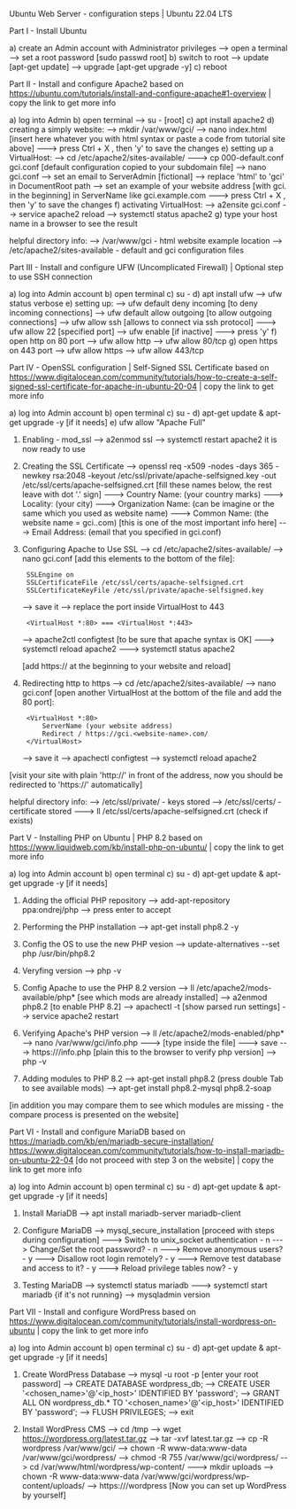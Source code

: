 Ubuntu Web Server - configuration steps | Ubuntu 22.04 LTS

Part I - Install Ubuntu

a) create an Admin account with Administrator privileges
    --> open a terminal
    --> set a root password [sudo passwd root]
b) switch to root
    --> update [apt-get update]
    --> upgrade [apt-get upgrade -y]
c) reboot

Part II - Install and configure Apache2
    based on https://ubuntu.com/tutorials/install-and-configure-apache#1-overview | copy the link to get more info

a) log into Admin
b) open terminal
    --> su - [root]
c) apt install apache2
d) creating a simply website:
    --> mkdir /var/www/gci/
    --> nano index.html [insert here whatever you with html syntax or paste a code from tutorial site above]
        ---> press Ctrl + X , then 'y' to save the changes
e) setting up a VirtualHost:
    --> cd /etc/apache2/sites-available/
        ---> cp 000-default.conf gci.conf [default configuration copied to your subdomain file]
    --> nano gci.conf
    --> set an email to ServerAdmin [fictional]
    --> replace 'html' to 'gci' in DocumentRoot path
    --> set an example of your website address [with gci. in the beginning] in ServerName like gci.example.com
        ---> press Ctrl + X , then 'y' to save the changes
f) activating VirtualHost:
    --> a2ensite gci.conf
    --> service apache2 reload
    --> systemctl status apache2
g) type your host name in a browser to see the result

helpful directory info:
    --> /var/www/gci - html website example location
    --> /etc/apache2/sites-available - default and gci configuration files

Part III - Install and configure UFW (Uncomplicated Firewall) | Optional step to use SSH connection

a) log into Admin account
b) open terminal
c) su -
d) apt install ufw
    --> ufw status verbose
e) setting up:
    --> ufw default deny incoming [to deny incoming connections]
    --> ufw default allow outgoing [to allow outgoing connections]
    --> ufw allow ssh [allows to connect via ssh protocol]
        ---> ufw allow 22 [specified port]
    --> ufw enable [if inactive]
        ---> press 'y'
f) open http on 80 port
    --> ufw allow http
    --> ufw allow 80/tcp
g) open https on 443 port
    --> ufw allow https
    --> ufw allow 443/tcp

Part IV - OpenSSL configuration | Self-Signed SSL Certificate
    based on https://www.digitalocean.com/community/tutorials/how-to-create-a-self-signed-ssl-certificate-for-apache-in-ubuntu-20-04
    | copy the link to get more info

a) log into Admin account
b) open terminal
c) su -
d) apt-get update & apt-get upgrade -y [if it needs]
e) ufw allow "Apache Full"

1. Enabling - mod_ssl
    --> a2enmod ssl
    --> systemctl restart apache2
it is now ready to use

2. Creating the SSL Certificate
    --> openssl req -x509 -nodes -days 365 -newkey rsa:2048 -keyout /etc/ssl/private/apache-selfsigned.key -out /etc/ssl/certs/apache-selfsigned.crt
    [fill these names below, the rest leave with dot '.' sign]
        ---> Country Name: (your country marks)
        ---> Locality: (your city)
        ---> Organization Name: (can be imagine or the same which you used as website name)
        ---> Common Name: (the website name = gci.<example>.com) [this is one of the most important info here]
        ---> Email Address: (email that you specified in gci.conf)

3. Configuring Apache to Use SSL
    --> cd /etc/apache2/sites-available/
    --> nano gci.conf
        [add this elements to the bottom of the file]:

        SSLEngine on
        SSLCertificateFile /etc/ssl/certs/apache-selfsigned.crt
        SSLCertificateKeyFile /etc/ssl/private/apache-selfsigned.key
    
    --> save it
    --> replace the port inside VirtualHost to 443

        <VirtualHost *:80> === <VirtualHost *:443>

    --> apache2ctl configtest [to be sure that apache syntax is OK]
        ---> systemctl reload apache2
        ---> systemctl status apache2
    
    [add https:// at the beginning to your website and reload]

4. Redirecting http to https
    --> cd /etc/apache2/sites-available/
    --> nano gci.conf 
        [open another VirtualHost at the bottom of the file and add the 80 port]:

        <VirtualHost *:80>
	        ServerName (your website address)
	        Redirect / https://gci.<website-name>.com/
        </VirtualHost>
    
    --> save it
    --> apachectl configtest
    --> systemctl reload apache2

[visit your site with plain 'http://' in front of the address, now you should be redirected to 'https://' automatically]

helpful directory info:
    --> /etc/ssl/private/ - keys stored
    --> /etc/ssl/certs/ - certificate stored ---> ll /etc/ssl/certs/apache-selfsigned.crt (check if exists)

Part V - Installing PHP on Ubuntu | PHP 8.2 
    based on https://www.liquidweb.com/kb/install-php-on-ubuntu/ | copy the link to get more info

a) log into Admin account
b) open terminal
c) su -
d) apt-get update & apt-get upgrade -y [if it needs]

1. Adding the official PHP repository
    --> add-apt-repository ppa:ondrej/php
    --> press enter to accept

2. Performing the PHP installation
    --> apt-get install php8.2 -y

3. Config the OS to use the new PHP vesion
    --> update-alternatives --set php /usr/bin/php8.2

4. Veryfing version
    --> php -v

5. Config Apache to use the PHP 8.2 version
    --> ll /etc/apache2/mods-available/php* [see which mods are already installed]
    --> a2enmod php8.2 [to enable PHP 8.2]
    --> apachectl -t [show parsed run settings]
    --> service apache2 restart

6. Verifying Apache's PHP version
    --> ll /etc/apache2/mods-enabled/php*
    --> nano /var/www/gci/info.php
        ---> [type inside the file]
            <?php
                phpinfo();
            ?>
        ---> save
        ---> https://<your-website>/info.php [plain this to the browser to verify php version]
    --> php -v

7. Adding modules to PHP 8.2
    --> apt-get install php8.2 (press double Tab to see available mods)
    --> apt-get install php8.2-mysql php8.2-soap

[in addition you may compare them to see which modules are missing - the compare process is presented on the website]

Part VI - Install and configure MariaDB
    based on
        https://mariadb.com/kb/en/mariadb-secure-installation/
        https://www.digitalocean.com/community/tutorials/how-to-install-mariadb-on-ubuntu-22-04 [do not proceed with step 3 on the website]
        | copy the link to get more info

a) log into Admin account
b) open terminal
c) su -
d) apt-get update & apt-get upgrade -y [if it needs]

1. Install MariaDB
    --> apt install mariadb-server mariadb-client

2. Configure MariaDB
    --> mysql_secure_installation
    [proceed with steps during configuration]
        ---> Switch to unix_socket authentication - n
        ---> Change/Set the root password? - n
        ---> Remove anonymous users? - y
        ---> Disallow root login remotely? - y
        ---> Remove test database and access to it? - y
        ---> Reload privilege tables now? - y

3. Testing MariaDB
    --> systemctl status mariadb
        ---> systemctl start mariadb {if it's not running}
    --> mysqladmin version

Part VII - Install and configure WordPress
    based on https://www.digitalocean.com/community/tutorials/install-wordpress-on-ubuntu | copy the link to get more info

a) log into Admin account
b) open terminal
c) su -
d) apt-get update & apt-get upgrade -y [if it needs]

1. Create WordPress Database
    --> mysql -u root -p [enter your root password]
    --> CREATE DATABASE wordpress_db;
    --> CREATE USER '<chosen_name>'@'<ip_host>' IDENTIFIED BY 'password';
    --> GRANT ALL ON wordpress_db.* TO '<chosen_name>'@'<ip_host>' IDENTIFIED BY 'password';
    --> FLUSH PRIVILEGES;
    --> exit

2. Install WordPress CMS
    --> cd /tmp
    --> wget https://wordpress.org/latest.tar.gz
    --> tar -xvf latest.tar.gz
    --> cp -R wordpress /var/www/gci/
    --> chown -R www-data:www-data /var/www/gci/wordpress/
    --> chmod -R 755 /var/www/gci/wordpress/
    --> cd /var/www/html/wordpress/wp-content/
        ---> mkdir uploads
    --> chown -R www-data:www-data /var/www/gci/wordpress/wp-content/uploads/
    --> https://<your-website>/wordpress
    [Now you can set up WordPress by yourself]
